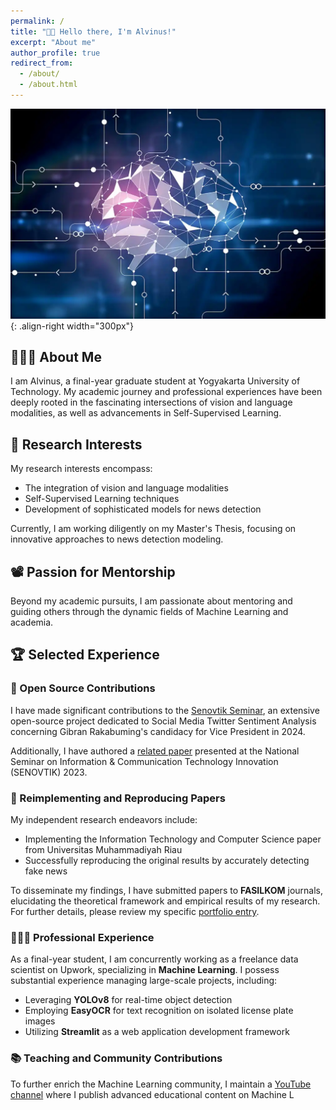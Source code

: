 ```yaml
---
permalink: /
title: "👋🏼 Hello there, I'm Alvinus!"
excerpt: "About me"
author_profile: true
redirect_from: 
  - /about/
  - /about.html
---
```




![Illustration](/images/tech_image1.png){: .align-right width="300px"}
## 👨🏻‍💻 About Me

I am Alvinus, a final-year graduate student at Yogyakarta University of Technology. My academic journey and professional experiences have been deeply rooted in the fascinating intersections of vision and language modalities, as well as advancements in Self-Supervised Learning.

## 🔬 Research Interests

My research interests encompass:
- The integration of vision and language modalities
- Self-Supervised Learning techniques
- Development of sophisticated models for news detection

Currently, I am working diligently on my Master's Thesis, focusing on innovative approaches to news detection modeling.

## 📽️ Passion for Mentorship

Beyond my academic pursuits, I am passionate about mentoring and guiding others through the dynamic fields of Machine Learning and academia.

## 🏆 Selected Experience

### 🤖 Open Source Contributions

I have made significant contributions to the [Senovtik Seminar](https://sinovik.menpan.go.id/), an extensive open-source project dedicated to Social Media Twitter Sentiment Analysis concerning Gibran Rakabuming's candidacy for Vice President in 2024.

Additionally, I have authored a [related paper](https://v1nusss.github.io/alvinus-cardova.github.io/publications/) presented at the National Seminar on Information & Communication Technology Innovation (SENOVTIK) 2023.

### 📜 Reimplementing and Reproducing Papers

My independent research endeavors include:
- Implementing the Information Technology and Computer Science paper from Universitas Muhammadiyah Riau
- Successfully reproducing the original results by accurately detecting fake news

To disseminate my findings, I have submitted papers to **FASILKOM** journals, elucidating the theoretical framework and empirical results of my research. For further details, please review my specific [portfolio entry](https://v1nusss.github.io/alvinus-cardova.github.io/portfolio/).

### 👨🏻‍🔬 Professional Experience

As a final-year student, I am concurrently working as a freelance data scientist on Upwork, specializing in **Machine Learning**. I possess substantial experience managing large-scale projects, including:

- Leveraging **YOLOv8** for real-time object detection
- Employing **EasyOCR** for text recognition on isolated license plate images
- Utilizing **Streamlit** as a web application development framework

### 📚 Teaching and Community Contributions

To further enrich the Machine Learning community, I maintain a [YouTube channel](https://www.youtube.com/@alvinuscardova9407) where I publish advanced educational content on Machine L
